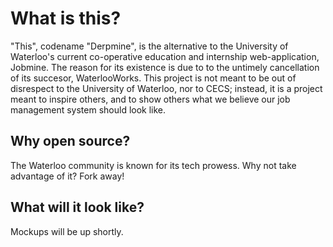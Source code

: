 What is this?
=============
"This", codename "Derpmine", is the alternative to the University of Waterloo's current co-operative education and internship web-application, Jobmine. The reason for its existence is due to to the untimely cancellation of its succesor, WaterlooWorks. 
This project is not meant to be out of disrespect to the University of Waterloo, nor to CECS; instead, it is a project meant to inspire others, and to show others what we believe our job management system should look like. 

Why open source?
----------------
The Waterloo community is known for its tech prowess. Why not take advantage of it? Fork away!

What will it look like?
-----------------------
Mockups will be up shortly. 